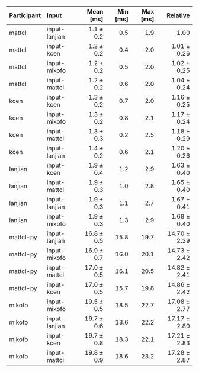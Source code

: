 | Participant | Input | Mean [ms] | Min [ms] | Max [ms] | Relative |
|:---|:---|---:|---:|---:|---:|
| mattcl | input-lanjian | 1.1 ± 0.2 | 0.5 | 1.9 | 1.00 |
| mattcl | input-kcen | 1.2 ± 0.2 | 0.4 | 2.0 | 1.01 ± 0.26 |
| mattcl | input-mikofo | 1.2 ± 0.2 | 0.5 | 2.0 | 1.02 ± 0.25 |
| mattcl | input-mattcl | 1.2 ± 0.2 | 0.6 | 2.0 | 1.04 ± 0.24 |
| kcen | input-kcen | 1.3 ± 0.2 | 0.7 | 2.0 | 1.16 ± 0.25 |
| kcen | input-mikofo | 1.3 ± 0.2 | 0.8 | 2.1 | 1.17 ± 0.24 |
| kcen | input-mattcl | 1.3 ± 0.3 | 0.2 | 2.5 | 1.18 ± 0.29 |
| kcen | input-lanjian | 1.4 ± 0.2 | 0.6 | 2.1 | 1.20 ± 0.26 |
| lanjian | input-kcen | 1.9 ± 0.4 | 1.2 | 2.9 | 1.63 ± 0.40 |
| lanjian | input-mattcl | 1.9 ± 0.3 | 1.0 | 2.8 | 1.65 ± 0.40 |
| lanjian | input-lanjian | 1.9 ± 0.3 | 1.1 | 2.7 | 1.67 ± 0.41 |
| lanjian | input-mikofo | 1.9 ± 0.3 | 1.3 | 2.9 | 1.68 ± 0.40 |
| mattcl-py | input-lanjian | 16.8 ± 0.5 | 15.8 | 19.7 | 14.70 ± 2.39 |
| mattcl-py | input-mikofo | 16.9 ± 0.7 | 16.0 | 20.1 | 14.73 ± 2.42 |
| mattcl-py | input-mattcl | 17.0 ± 0.5 | 16.1 | 20.5 | 14.82 ± 2.41 |
| mattcl-py | input-kcen | 17.0 ± 0.5 | 15.7 | 19.8 | 14.86 ± 2.42 |
| mikofo | input-mikofo | 19.5 ± 0.5 | 18.5 | 22.7 | 17.08 ± 2.77 |
| mikofo | input-lanjian | 19.7 ± 0.6 | 18.6 | 22.2 | 17.17 ± 2.80 |
| mikofo | input-kcen | 19.7 ± 0.8 | 18.3 | 22.1 | 17.21 ± 2.83 |
| mikofo | input-mattcl | 19.8 ± 0.9 | 18.6 | 23.2 | 17.28 ± 2.87 |
